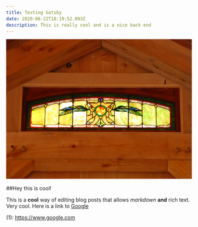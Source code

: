 ```yaml
---
title: Testing Gatsby
date: 2020-06-22T18:19:52.093Z
description: This is really cool and is a nice back end
---
```

![Sweet](dixville-festival-logo_orig.jpg "Test")

\##Hey this is cool!

This is a **cool** way of editing blog posts that allows *markdown* **and** rich text. Very cool. Here is a link to [Google](1)

(1): https://www.google.com